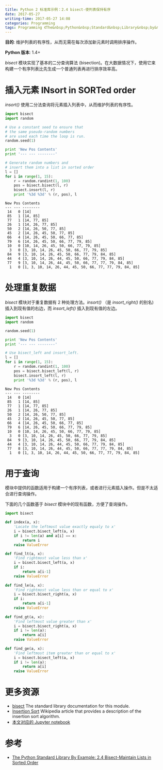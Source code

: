 ```yaml
---
title: Python 2 标准库示例：2.4 bisect-使列表保持有序
date: 2017-05-27
writing-time: 2017-05-27 14:08
categories: Programming
tags: Programming 《The&nbsp;Python&nbsp;Standard&nbsp;Library&nbsp;by&nbsp;Example》 Python Data&nbsp;Sturcture bisect
---
```



**目的**: 维护列表的有序性，从而无需在每次添加新元素时调用排序操作。

**Python 版本**: 1.4+

*bisect* 模块实现了基本的二分查询算法 (bisection)。在大数据情况下，使用它来构建一个有序列表比先生成一个普通列表再进行排序效率高。

# 插入元素 INsort in SORTed order

*insort()* 使用二分法查询将元素插入列表中，从而维护列表的有序性。


```python
import bisect
import random

# Use a constant seed to ensure that
# the same pseudo-random numbers
# are used each time the loop is run.
random.seed(1)

print 'New Pos Contents'
print '--- --- --------'

# Generate random numbers and
# insert them into a list in sorted order
l = []
for i in range(1, 15):
    r = random.randint(1, 100)
    pos = bisect.bisect(l, r)
    bisect.insort(l, r)
    print '%3d %3d' % (r, pos), l
```

    New Pos Contents
    --- --- --------
     14   0 [14]
     85   1 [14, 85]
     77   1 [14, 77, 85]
     26   1 [14, 26, 77, 85]
     50   2 [14, 26, 50, 77, 85]
     45   2 [14, 26, 45, 50, 77, 85]
     66   4 [14, 26, 45, 50, 66, 77, 85]
     79   6 [14, 26, 45, 50, 66, 77, 79, 85]
     10   0 [10, 14, 26, 45, 50, 66, 77, 79, 85]
      3   0 [3, 10, 14, 26, 45, 50, 66, 77, 79, 85]
     84   9 [3, 10, 14, 26, 45, 50, 66, 77, 79, 84, 85]
     44   4 [3, 10, 14, 26, 44, 45, 50, 66, 77, 79, 84, 85]
     77   9 [3, 10, 14, 26, 44, 45, 50, 66, 77, 77, 79, 84, 85]
      1   0 [1, 3, 10, 14, 26, 44, 45, 50, 66, 77, 77, 79, 84, 85]


# 处理重复数据

*bisect* 模块对于重复数据有 2 种处理方法。*insort()* （是 *insort_right()* 的别名) 插入到现有值的右边，而 *insort_left()* 插入到现有值的左边。


```python
import bisect
import random

random.seed(1)

print 'New Pos Contents'
print '--- --- --------'

# Use bisect_left and insort_left.
l = []
for i in range(1, 15):
    r = random.randint(1, 100)
    pos = bisect.bisect_left(l, r)
    bisect.insort_left(l, r)
    print '%3d %3d' % (r, pos), l
```

    New Pos Contents
    --- --- --------
     14   0 [14]
     85   1 [14, 85]
     77   1 [14, 77, 85]
     26   1 [14, 26, 77, 85]
     50   2 [14, 26, 50, 77, 85]
     45   2 [14, 26, 45, 50, 77, 85]
     66   4 [14, 26, 45, 50, 66, 77, 85]
     79   6 [14, 26, 45, 50, 66, 77, 79, 85]
     10   0 [10, 14, 26, 45, 50, 66, 77, 79, 85]
      3   0 [3, 10, 14, 26, 45, 50, 66, 77, 79, 85]
     84   9 [3, 10, 14, 26, 45, 50, 66, 77, 79, 84, 85]
     44   4 [3, 10, 14, 26, 44, 45, 50, 66, 77, 79, 84, 85]
     77   8 [3, 10, 14, 26, 44, 45, 50, 66, 77, 77, 79, 84, 85]
      1   0 [1, 3, 10, 14, 26, 44, 45, 50, 66, 77, 77, 79, 84, 85]


# 用于查询

模块中提供的函数适用于构建一个有序列表，或者进行元素插入操作。但是不太适合进行查询操作。

下面的几个函数基于 *bisect* 模块中的现有函数，方便了查询操作。


```python
import bisect

def index(a, x):
    'Locate the leftmost value exactly equaly to x'
    i = bisect.bisect_left(a, x)
    if i != len(a) and a[i] == x:
        return i
    raise ValueError

def find_lt(a, x):
    'Find rightmost value less than x'
    i = bisect.bisect_left(a, x)
    if i:
        return a[i-1]
    raise ValueError
    
def find_le(a, x):
    'Find rightmost value less than or equal to x'
    i = bisect.bisect_right(a, x)
    if i:
        return a[i-1]
    raise ValueError
    
def find_gt(a, x):
    'Find leftmost value greater than x'
    i = bisect.bisect_right(a, x)
    if i != len(a):
        return a[i]
    raise ValueError
    
def find_ge(a, x):
    'Find leftmost item greater than or equal to x'
    i = bisect.bisect_left(a, x)
    if i != len(a):
        return a[i]
    raise ValueError
```

# 更多资源

+ [bisect](https://docs.python.org/2.7/library/bisect.html?highlight=bisect#module-bisect) The standard library documentation for this module.
+ [Insertion Sort](http://en.wikipedia.org/wiki/Insertion_sort) Wikipedia article that provides a description of the insertion sort algorithm.
+ [本文对应的 Jupyter notebook](https://github.com/haiiiiiyun/ThePythonStandardLibraryByExample-ipynb/blob/master/2.4bisect.ipynb) 


# 参考

+ [The Python Standard Library By Example: 2.4 Bisect-Maintain Lists in Sorted Order](https://www.amazon.com/Python-Standard-Library-Example/dp/0321767349)
